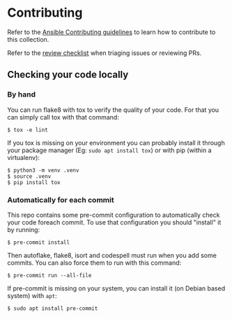 # Contributing

Refer to the [Ansible Contributing guidelines](https://docs.ansible.com/ansible/devel/community/index.html) to learn how to contribute to this collection.

Refer to the [review checklist](https://docs.ansible.com/ansible/devel/community/collection_contributors/collection_reviewing.html) when triaging issues or reviewing PRs.

## Checking your code locally

### By hand

You can run flake8 with tox to verify the quality of your code. For that you
can simply call tox with that command:
``` console
$ tox -e lint
```

If you tox is missing on your environment you can probably install it through
your package manager (Eg: `sudo apt install tox`) or with pip (within a
virtualenv):

``` console
$ python3 -m venv .venv
$ source .venv
$ pip install tox
```

### Automatically for each commit

This repo contains some pre-commit configuration to automatically check your
code foreach commit. To use that configuration you should "install" it by
running:

``` console
$ pre-commit install
```

Then autoflake, flake8, isort and codespell must run when you add some commits.
You can also force them to run with this command:

``` console
$ pre-commit run --all-file
```

If pre-commit is missing on your system, you can install it (on Debian based
system) with `apt`:

``` console
$ sudo apt install pre-commit
```
